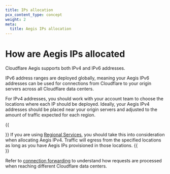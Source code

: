 ```yaml
---
title: IPs allocation
pcx_content_type: concept
weight: 2
meta:
  title: Aegis IPs allocation
---
```


# How are Aegis IPs allocated

Cloudflare Aegis supports both IPv4 and IPv6 addresses.

IPv6 address ranges are deployed globally, meaning your Aegis IPv6 addresses can be used for connections from Cloudflare to your origin servers across all Cloudflare data centers.

For IPv4 addresses, you should work with your account team to choose the locations where each IP should be deployed. Ideally, your Aegis IPv4 addresses should be placed near your origin servers and adjusted to the amount of traffic expected for each region.

{{<Aside type="warning">}}
If you are using [Regional Services](/data-localization/regional-services/), you should take this into consideration when allocating Aegis IPv4. Traffic will egress from the specified locations as long as you have Aegis IPs provisioned in those locations.
{{</Aside>}}

Refer to [connection forwarding](/aegis/about/connection-forwarding/) to understand how requests are processed when reaching different Cloudflare data centers.
